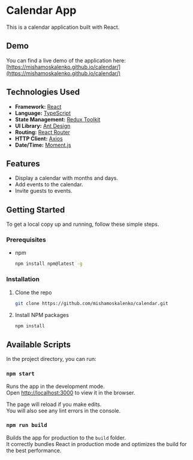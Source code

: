 # Calendar App

This is a calendar application built with React.

## Demo

You can find a live demo of the application here: [https://mishamoskalenko.github.io/calendar/](https://mishamoskalenko.github.io/calendar/)

## Technologies Used

*   **Framework:** [React](https://reactjs.org/)
*   **Language:** [TypeScript](https://www.typescriptlang.org/)
*   **State Management:** [Redux Toolkit](https://redux-toolkit.js.org/)
*   **UI Library:** [Ant Design](https://ant.design/)
*   **Routing:** [React Router](https://reactrouter.com/)
*   **HTTP Client:** [Axios](https://axios-http.com/)
*   **Date/Time:** [Moment.js](https://momentjs.com/)

## Features

*   Display a calendar with months and days.
*   Add events to the calendar.
*   Invite guests to events.


## Getting Started

To get a local copy up and running, follow these simple steps.

### Prerequisites

*   npm
    ```sh
    npm install npm@latest -g
    ```

### Installation

1.  Clone the repo
    ```sh
    git clone https://github.com/mishamoskalenko/calendar.git
    ```
2.  Install NPM packages
    ```sh
    npm install
    ```

## Available Scripts

In the project directory, you can run:

### `npm start`

Runs the app in the development mode.<br />
Open [http://localhost:3000](http://localhost:3000) to view it in the browser.

The page will reload if you make edits.<br />
You will also see any lint errors in the console.


### `npm run build`

Builds the app for production to the `build` folder.<br />
It correctly bundles React in production mode and optimizes the build for the best performance.

